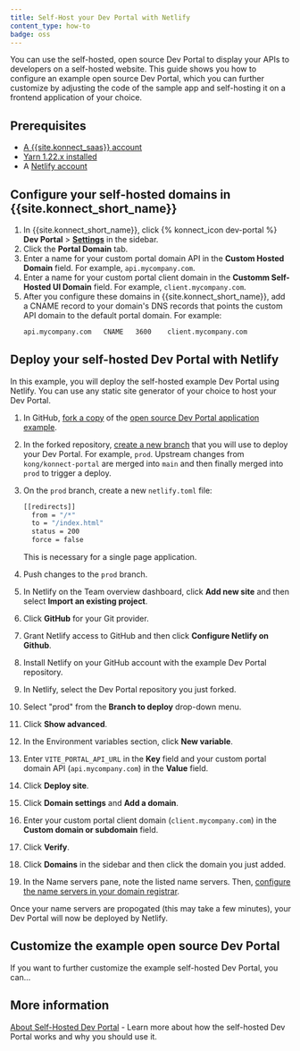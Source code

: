 ```yaml
---
title: Self-Host your Dev Portal with Netlify
content_type: how-to
badge: oss
---
```


You can use the self-hosted, open source Dev Portal to display your APIs to developers on a self-hosted website. This guide shows you how to configure an example open source Dev Portal, which you can further customize by adjusting the code of the sample app and self-hosting it on a frontend application of your choice.

<!--Some explanation of what features are configured in the example app. -->

## Prerequisites

* [A {{site.konnect_saas}} account](/konnect/getting-started/access-account/)
* [Yarn 1.22.x installed](https://classic.yarnpkg.com/lang/en/docs/install/#mac-stable)
* A [Netlify account](https://www.netlify.com/)

## Configure your self-hosted domains in {{site.konnect_short_name}}

1. In {{site.konnect_short_name}}, click {% konnect_icon dev-portal %} **Dev Portal** > [**Settings**](https://cloud.konghq.com/portal/portal-settings) in the sidebar.
1. Click the **Portal Domain** tab.
1. Enter a name for your custom portal domain API in the **Custom Hosted Domain** field. For example, `api.mycompany.com`. 
1. Enter a name for your custom portal client domain in the **Customm Self-Hosted UI Domain** field. For example, `client.mycompany.com`. <!-- what's the difference between the client and API domain?-->
1. After you configure these domains in {{site.konnect_short_name}}, add a CNAME record to your domain's DNS records that points the custom API domain to the default portal domain. For example:
    ```sh
    api.mycompany.com   CNAME   3600    client.mycompany.com
    ```

<!-- what is the result here? the self-hosted portal isn't working, we just turned it on and disabled the Konnect hosted one, right?-->

## Deploy your self-hosted Dev Portal with Netlify

In this example, you will deploy the self-hosted example Dev Portal using Netlify. You can use any static site generator of your choice to host your Dev Portal.

1. In GitHub, [fork a copy](https://docs.github.com/get-started/quickstart/fork-a-repo) of the [open source Dev Portal application example](https://github.com/Kong/konnect-portal).
1. In the forked repository, [create a new branch](https://docs.github.com/en/pull-requests/collaborating-with-pull-requests/proposing-changes-to-your-work-with-pull-requests/creating-and-deleting-branches-within-your-repository#creating-a-branch) that you will use to deploy your Dev Portal. For example, `prod`. 
    Upstream changes from `kong/konnect-portal` are merged into `main` and then finally merged into `prod` to trigger a deploy.
1. On the `prod` branch, create a new `netlify.toml` file:
    ```sh
    [[redirects]]
      from = "/*"
      to = "/index.html"
      status = 200
      force = false
    ```
    This is necessary for a single page application. <!-- What does this mean?-->

1. Push changes to the `prod` branch.
1. In Netlify on the Team overview dashboard, click **Add new site** and then select **Import an existing project**. 
1. Click **GitHub** for your Git provider.
1. Grant Netlify access to GitHub and then click **Configure Netlify on Github**.
1. Install Netlify on your GitHub account with the example Dev Portal repository.
1. In Netlify, select the Dev Portal repository you just forked.
1. Select "prod" from the **Branch to deploy** drop-down menu.
1. Click **Show advanced**. 
1. In the Environment variables section, click **New variable**.
1. Enter `VITE_PORTAL_API_URL` in the **Key** field and your custom portal domain API (`api.mycompany.com`) in the **Value** field.
1. Click **Deploy site**. 
1. Click **Domain settings** and **Add a domain**.
1. Enter your custom portal client domain (`client.mycompany.com`) in the **Custom domain or subdomain** field. 
1. Click **Verify**.
1. Click **Domains** in the sidebar and then click the domain you just added.
1. In the Name servers pane, note the listed name servers. Then, [configure the name servers in your domain registrar](https://docs.netlify.com/domains-https/netlify-dns/delegate-to-netlify/).

Once your name servers are propogated (this may take a few minutes), your Dev Portal will now be deployed by Netlify.

## Customize the example open source Dev Portal 

If you want to further customize the example self-hosted Dev Portal, you can... 

## More information

[About Self-Hosted Dev Portal](/konnect/dev-portal/self-hosted-portal/) - Learn more about how the self-hosted Dev Portal works and why you should use it.